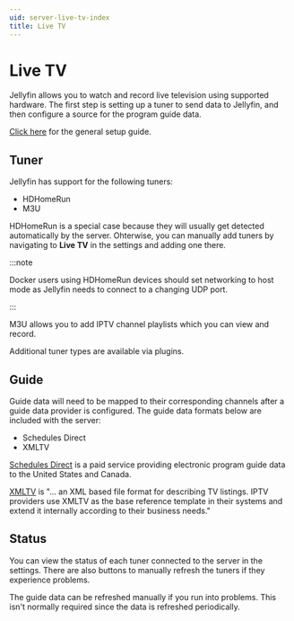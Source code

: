 ```yaml
---
uid: server-live-tv-index
title: Live TV
---
```


# Live TV

Jellyfin allows you to watch and record live television using supported hardware. The first step is setting up a tuner to send data to Jellyfin, and then configure a source for the program guide data.

[Click here](/docs/general/server/live-tv/setup-guide) for the general setup guide.

## Tuner

Jellyfin has support for the following tuners:

- HDHomeRun
- M3U

HDHomeRun is a special case because they will usually get detected automatically by the server. Ohterwise, you can manually add tuners by navigating to **Live TV** in the settings and adding one there.

:::note

Docker users using HDHomeRun devices should set networking to host mode as Jellyfin needs to connect to a changing UDP port.

:::

M3U allows you to add IPTV channel playlists which you can view and record.

Additional tuner types are available via plugins.

## Guide

Guide data will need to be mapped to their corresponding channels after a guide data provider is configured. The guide data formats below are included with the server:

- Schedules Direct
- XMLTV

[Schedules Direct](http://www.schedulesdirect.org) is a paid service providing electronic program guide data to the United States and Canada.

[XMLTV](http://wiki.xmltv.org/index.php/Main_Page) is "... an XML based file format for describing TV listings. IPTV providers use XMLTV as the base reference template in their systems and extend it internally according to their business needs."

## Status

You can view the status of each tuner connected to the server in the settings. There are also buttons to manually refresh the tuners if they experience problems.

The guide data can be refreshed manually if you run into problems. This isn't normally required since the data is refreshed periodically.

